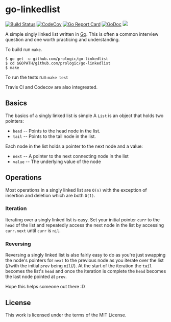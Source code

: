 # go-linkedlist

[![Build Status](https://travis-ci.org/prologic/go-linkedlist.svg?branch=master)](https://travis-ci.org/prologic/go-linkedlist)
[![CodeCov](https://codecov.io/gh/prologic/go-linkedlist/branch/master/graph/badge.svg)](https://codecov.io/gh/prologic/go-linkedlist)
[![Go Report Card](https://goreportcard.com/badge/prologic/go-linkedlist)](https://goreportcard.com/report/prologic/go-linkedlist)
[![GoDoc](https://godoc.org/github.com/prologic/go-linkedlist?status.svg)](https://godoc.org/github.com/prologic/go-linkedlist) 
[![](https://images.microbadger.com/badges/image/prologic/go-linkedlist.svg)](https://microbadger.com/images/prologic/go-linkedlist "Get your own image badge on microbadger.com")


A simple singly linked list written in [Go](https://golang.org). This is
often a common interview question and one worth practicing and understanding.

To build run `make`.

```#!bash
$ go get -u github.com/prologic/go-linkedlist
$ cd $GOPATH/github.com/prologic/go-linkedlist
$ make
```

To run the tests run `make test`

Travis CI and Codecov are also integreated.

## Basics

The basics of a singly linked list is simple A `List` is an object that
holds two pointers:

- `head` -- Points to the head node in the list.
- `tail` -- Points to the tail node in the list.

Each node in the list holds a pointer to the next node and a value:

- `next` -- A pointer to the next connecting node in the list
- `value` -- The underlying value of the node

## Operations

Most operations in a singly linked list are `O(n)` with the exception of
insertion and deletion which are both `O(1)`.

### Iteration

Iterating over a singly linked list is easy. Set your initial pointer `curr`
to the `head` of the list and repeatedly access the next node in the list by
accessing `curr.next` until `curr` is `nil`.

### Reversing

Reversing a singly linked list is also fairly easy to do as you're just
swapping the node's pointers for `next` to the previous node as you iterate
over the list (//with the initial `prev` being `nil`//). At the start of the
iteration the `tail` becomes the list's `head` and once the iteration is
complete the `head` becomes the last node pointed at `prev`.

Hope this helps someone out there :D

## License

This work is licensed under the terms of the MIT License.
